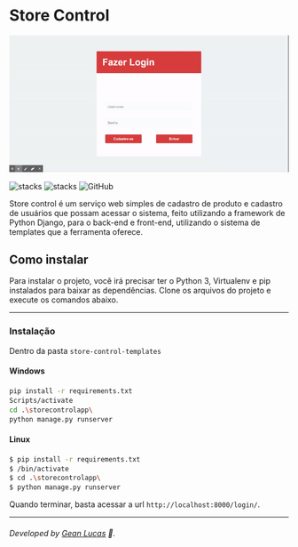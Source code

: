 <h1>Store Control</h1>

![](uploads/banner.gif)

![stacks](https://img.shields.io/badge/Django-v3.0.8-brightgreen) ![stacks](https://img.shields.io/badge/Stack-Python-blue) ![GitHub](https://img.shields.io/github/license/legeannd/store-control-templates)


Store control é um serviço web simples de cadastro de produto e cadastro de usuários que possam acessar o sistema, feito utilizando a framework de Python Django, para o back-end e front-end, utilizando o sistema de templates que a ferramenta oferece.

## Como instalar
Para instalar o projeto, você irá precisar ter o Python 3, Virtualenv e pip instalados para baixar as dependências. Clone os arquivos do projeto e execute os comandos abaixo.

---

### Instalação
Dentro da pasta `store-control-templates`

#### Windows
```bash
pip install -r requirements.txt
Scripts/activate
cd .\storecontrolapp\
python manage.py runserver
```

#### Linux
```bash
$ pip install -r requirements.txt
$ /bin/activate
$ cd .\storecontrolapp\
$ python manage.py runserver
```

Quando terminar, basta acessar a url `http://localhost:8000/login/`.

---
###### Developed by [Gean Lucas](https://www.linkedin.com/in/geanlucaas/) :rocket:.